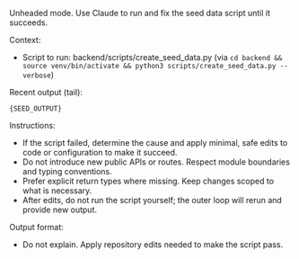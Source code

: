 Unheaded mode. Use Claude to run and fix the seed data script until it succeeds.

Context:
- Script to run: backend/scripts/create_seed_data.py (via `cd backend && source venv/bin/activate && python3 scripts/create_seed_data.py --verbose`)

Recent output (tail):
```
{SEED_OUTPUT}
```

Instructions:
- If the script failed, determine the cause and apply minimal, safe edits to code or configuration to make it succeed.
- Do not introduce new public APIs or routes. Respect module boundaries and typing conventions.
- Prefer explicit return types where missing. Keep changes scoped to what is necessary.
- After edits, do not run the script yourself; the outer loop will rerun and provide new output.

Output format:
- Do not explain. Apply repository edits needed to make the script pass.


